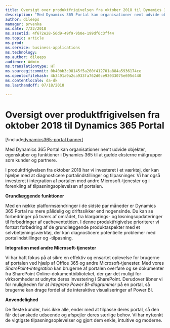 ```yaml
---
title: Oversigt over produktfrigivelsen fra oktober 2018 til Dynamics 365 Portal
description: "Med Dynamics 365 Portal kan organisationer nemt udvide objekter, egenskaber og funktioner i Dynamics 365 til at gælde eksterne målgrupper som kunder, partnere osv."
author: dileeps
manager: prvenka
ms.date: 7/22/2018
ms.assetid: 4f672e28-56d9-49f9-9b0e-199df6c3ff44
ms.topic: article
ms.prod: 
ms.service: business-applications
ms.technology: 
ms.author: dileeps
audience: Admin
ms.translationtype: HT
ms.sourcegitcommit: 0b40bb3c98145f5a260f412701a884a5936174ce
ms.openlocfilehash: 4b3491a9a2ca933fa762d0ce93033075e695d440
ms.contentlocale: da-dk
ms.lasthandoff: 07/18/2018

---
```

#  <a name="overview-of-dynamics-365-portal-october-18-release"></a>Oversigt over produktfrigivelsen fra oktober 2018 til Dynamics 365 Portal

[!include[dynamics365-portal banner](../../includes/dynamics365-portal.md)]



Med Dynamics 365 Portal kan organisationer nemt udvide objekter, egenskaber og funktioner i Dynamics 365 til at gælde eksterne målgrupper som kunder og partnere. 

I produktfrigivelsen fra oktober 2018 har vi investeret i et værktøj, der kan hjælpe med at diagnosticere portalindstillinger og tilpasninger. Vi har også investeret i integration af portalen med andre Microsoft-tjenester og i forenkling af tilpasningsoplevelsen af portalen.

**Grundlæggende funktioner**

Med en række platformsændringer i de sidste par måneder er Dynamics 365 Portal nu mere pålidelig og driftssikker end nogensinde. Du kan se forbedringer på tværs af området, fra klargørings- og løsningsopdateringer til forbedringer af cacheventetiden. I denne produktfrigivelse prioriterer vi fortsat forbedring af de grundlæggende produktaspekter med et selvbetjeningsværktøj, der kan diagnosticere potentielle problemer med portalindstillinger og -tilpasning.

**Integration med andre Microsoft-tjenester**

Vi har haft fokus på at sikre en effektiv og ensartet oplevelse for brugerne af portalen ved hjælp af Office 365 og andre Microsoft-tjenester. Med vores *SharePoint-integration* kan brugerne af portalen overføre og se dokumenter fra SharePoint Online-dokumentbiblioteket, der gør det muligt for virksomheder at udnytte deres investering i SharePoint. Derudover åbner vi for muligheden for at *integrere Power BI-diagrammer* på en portal, så brugerne kan drage fordel af de interaktive visualiseringer af Power BI.

**Anvendelighed**

De fleste kunder, hvis ikke alle, ender med at tilpasse deres portal, så den får det ønskede udseende og afspejler deres særlige behov. Vi har nytænkt de vigtigste tilpasningsoplevelser og gjort dem enkle, intuitive og moderne.

